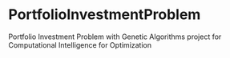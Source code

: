 # PortfolioInvestmentProblem
Portfolio Investment Problem with Genetic Algorithms project for Computational Intelligence for Optimization
